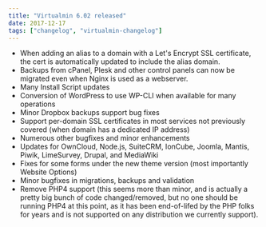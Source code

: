 ```yaml
---
title: "Virtualmin 6.02 released"
date: 2017-12-17
tags: ["changelog", "virtualmin-changelog"]
---
```


- When adding an alias to a domain with a Let's Encrypt SSL certificate, the cert is automatically updated to include the alias domain.
- Backups from cPanel, Plesk and other control panels can now be migrated even when Nginx is used as a webserver.
- Many Install Script updates
- Conversion of WordPress to use WP-CLI when available for many operations
- Minor Dropbox backups support bug fixes
- Support per-domain SSL certificates in most services not previously covered (when domain has a dedicated IP address)
- Numerous other bugfixes and minor enhancements
- Updates for OwnCloud, Node.js, SuiteCRM, IonCube, Joomla, Mantis, Piwik, LimeSurvey, Drupal, and MediaWiki
- Fixes for some forms under the new theme version (most importantly Website Options)
- Minor bugfixes in migrations, backups and validation
- Remove PHP4 support (this seems more than minor, and is actually a pretty big bunch of code changed/removed, but no one should be running PHP4 at this point, as it has been end-of-lifed by the PHP folks for years and is not supported on any distribution we currently support).
